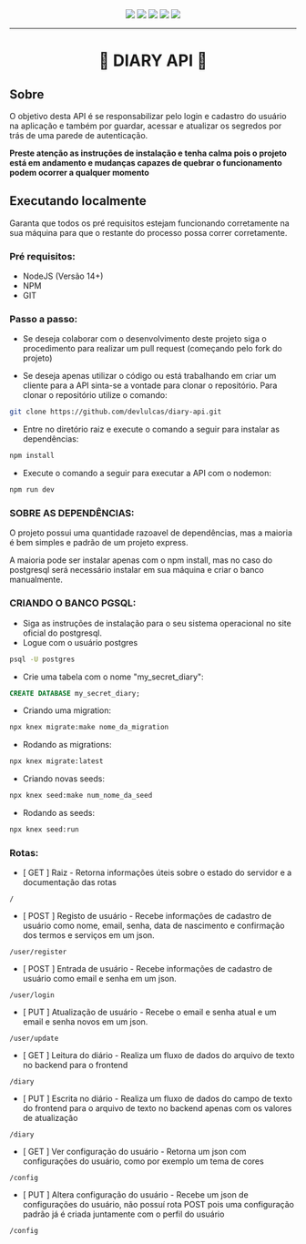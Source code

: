 <div align="center">
  <img src="https://img.shields.io/static/v1?label=Node&labelColor=24363C&message=JS&color=DFE2DF&logo=node.js&logoColor=DFE2DF&style=for-the-badge">
  <img src="https://img.shields.io/static/v1?label=EXPRESS&labelColor=24363C&message=JS&color=DFE2DF&logo=express&logoColor=DFE2DF&style=for-the-badge">
  <img src="https://img.shields.io/static/v1?label=dev&labelColor=24363C&message=nodemon&color=DFE2DF&logo=nodemon&logoColor=DFE2DF&style=for-the-badge">
  <img src="https://img.shields.io/static/v1?label=psql&labelColor=24363C&message=knexjs&color=DFE2DF&logo=postgresql&logoColor=DFE2DF&style=for-the-badge">
  <img src="https://img.shields.io/static/v1?label=%E2%98%A0%EF%B8%8F%20V%200.1&labelColor=DA3131&message=INCOMPLETO&color=DA3131&logo=&logoColor=DFE2DF&style=for-the-badge">
</div>
<hr>
<h1 align="center">📖 DIARY API 📖</h1>

## Sobre

O objetivo desta API é se responsabilizar pelo login e cadastro do usuário na aplicação e também por guardar, acessar e atualizar os segredos por trás de uma parede de autenticação.

**Preste atenção as instruções de instalação e tenha calma pois o projeto está em andamento e mudanças capazes de quebrar o funcionamento podem ocorrer a qualquer momento**

## Executando localmente

Garanta que todos os pré requisitos estejam funcionando corretamente na sua máquina para que o restante do processo possa correr corretamente.

### Pré requisitos:

- NodeJS (Versão 14+)
- NPM
- GIT

### Passo a passo:

- Se deseja colaborar com o desenvolvimento deste projeto siga o procedimento para realizar um pull request (começando pelo fork do projeto)

- Se deseja apenas utilizar o código ou está trabalhando em criar um cliente para a API sinta-se a vontade para clonar o repositório. Para clonar o repositório utilize o comando:

```bash
git clone https://github.com/devlulcas/diary-api.git
```

- Entre no diretório raiz e execute o comando a seguir para instalar as dependências:

```bash
npm install
```

- Execute o comando a seguir para executar a API com o nodemon:

```bash
npm run dev
```

### SOBRE AS DEPENDÊNCIAS:

O projeto possui uma quantidade razoavel de dependências, mas a maioria é bem simples e padrão de um projeto express.

A maioria pode ser instalar apenas com o npm install, mas no caso do postgresql será necessário instalar em sua máquina e criar o banco manualmente.

### CRIANDO O BANCO PGSQL:

- Siga as instruções de instalação para o seu sistema operacional no site oficial do postgresql.
- Logue com o usuário postgres

```bash
psql -U postgres
```

- Crie uma tabela com o nome "my_secret_diary":

```sql
CREATE DATABASE my_secret_diary;
```

- Criando uma migration:

```bash
npx knex migrate:make nome_da_migration
```

- Rodando as migrations:

```bash
npx knex migrate:latest
```

- Criando novas seeds:

```bash
npx knex seed:make num_nome_da_seed
```

- Rodando as seeds:

```bash
npx knex seed:run
```

### Rotas:

- [ GET ] Raiz - Retorna informações úteis sobre o estado do servidor e a documentação das rotas

```
/
```

- [ POST ] Registo de usuário - Recebe informações de cadastro de usuário como nome, email, senha, data de nascimento e confirmação dos termos e serviços em um json.

```
/user/register
```

- [ POST ] Entrada de usuário - Recebe informações de cadastro de usuário como email e senha em um json.

```
/user/login
```

- [ PUT ] Atualização de usuário - Recebe o email e senha atual e um email e senha novos em um json.

```
/user/update
```

- [ GET ] Leitura do diário - Realiza um fluxo de dados do arquivo de texto no backend para o frontend

```
/diary
```

- [ PUT ] Escrita no diário - Realiza um fluxo de dados do campo de texto do frontend para o arquivo de texto no backend apenas com os valores de atualização

```
/diary
```

- [ GET ] Ver configuração do usuário - Retorna um json com configurações do usuário, como por exemplo um tema de cores

```
/config
```

- [ PUT ] Altera configuração do usuário - Recebe um json de configurações do usuário, não possuí rota POST pois uma configuração padrão já é criada juntamente com o perfil do usuário

```
/config
```

